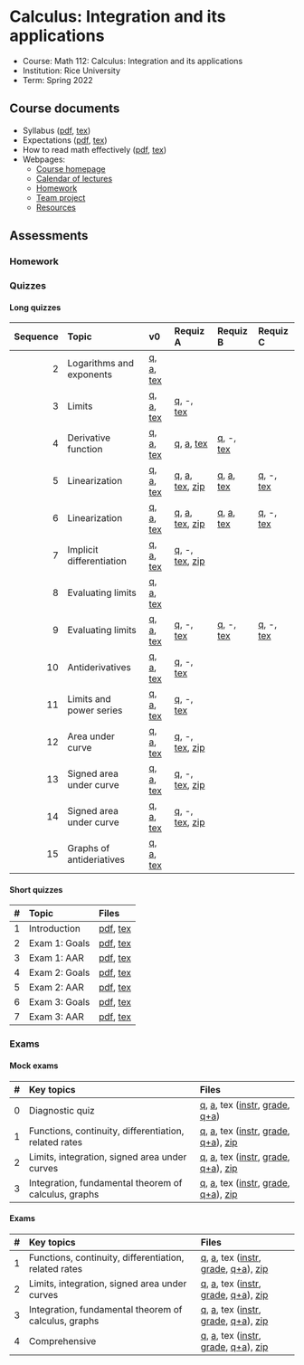 # Calculus: Integration and its applications

- Course: Math 112: Calculus: Integration and its applications
- Institution: Rice University
- Term: Spring 2022



## Course documents

- Syllabus ([pdf](docs/pdf/syl.pdf), [tex](docs/tex/syl.tex))
- Expectations ([pdf](docs/pdf/exp.pdf), [tex](docs/tex/exp.tex))
- How to read math effectively ([pdf](docs/pdf/read.pdf), [tex](docs/tex/read.tex))
- Webpages:
    - [Course homepage](webp/home.html)
    - [Calendar of lectures](webp/cal.html)
    - [Homework](webp/hw.html)
    - [Team project](webp/tp.html)
    - [Resources](webp/res.html)



## Assessments

### Homework

### Quizzes

#### Long quizzes

| Sequence | Topic                    | v0       | Requiz A | Requiz B | Requiz C |
|---------:|:-------------------------|:---------|:---------|:---------|:---------|
|        2 | Logarithms and exponents | [q](assess/lq/pdf/02.pdf), [a](assess/lq/pdf/02-sol.pdf), [tex](assess/lq/tex/02.tex) |  |  |
|        3 | Limits                   | [q](assess/lq/pdf/03.pdf), [a](assess/lq/pdf/03-sol.pdf), [tex](assess/lq/tex/03.tex) | [q](assess/rq/pdf/03A.pdf), -, [tex](assess/rq/tex/03A.tex) |  |  |
|        4 | Derivative function      | [q](assess/lq/pdf/04.pdf), [a](assess/lq/pdf/04-sol.pdf), [tex](assess/lq/tex/04.tex) | [q](assess/rq/pdf/04A.pdf), [a](assess/rq/pdf/04A-sol.pdf), [tex](assess/rq/tex/04A.tex) | [q](assess/rq/pdf/04B.pdf), -, [tex](assess/rq/tex/04B.tex) |  |
|        5 | Linearization            | [q](assess/lq/pdf/05.pdf), [a](assess/lq/pdf/05-sol.pdf), [tex](assess/lq/tex/05.tex) | [q](assess/rq/pdf/05A06A.pdf), [a](assess/rq/pdf/05A06A-sol.pdf), [tex](assess/rq/tex/05A06A.tex), [zip](assess/rq/tex/05A06A-graphics.zip) | [q](assess/rq/pdf/05B06B.pdf), [a](assess/rq/pdf/05B06B-sol.pdf), [tex](assess/rq/tex/05B06B.tex) | [q](assess/rq/pdf/05C06C.pdf), -, [tex](assess/rq/tex/05C06C.tex) |
|        6 | Linearization            | [q](assess/lq/pdf/06.pdf), [a](assess/lq/pdf/06-sol.pdf), [tex](assess/lq/tex/06.tex) | [q](assess/rq/pdf/05A06A.pdf), [a](assess/rq/pdf/05A06A-sol.pdf), [tex](assess/rq/tex/05A06A.tex), [zip](assess/rq/tex/05A06A-graphics.zip) | [q](assess/rq/pdf/05B06B.pdf), [a](assess/rq/pdf/05B06B-sol.pdf), [tex](assess/rq/tex/05B06B.tex) | [q](assess/rq/pdf/05C06C.pdf), -, [tex](assess/rq/tex/05C06C.tex) |
|        7 | Implicit differentiation | [q](assess/lq/pdf/07.pdf), [a](assess/lq/pdf/07-sol.pdf), [tex](assess/lq/tex/07.tex) | [q](assess/rq/pdf/07A.pdf), -, [tex](assess/rq/tex/07A.tex), [zip](assess/rq/tex/07A-graphics.zip) |  |  |
|        8 | Evaluating limits        | [q](assess/lq/pdf/08.pdf), [a](assess/lq/pdf/08-sol.pdf), [tex](assess/lq/tex/08.tex) |  |  |  |
|        9 | Evaluating limits        | [q](assess/lq/pdf/09.pdf), [a](assess/lq/pdf/09-sol.pdf), [tex](assess/lq/tex/09.tex) | [q](assess/rq/pdf/09A.pdf), -, [tex](assess/rq/tex/09A.tex) | [q](assess/rq/pdf/09B.pdf), -, [tex](assess/rq/tex/09B.tex) | [q](assess/rq/pdf/09C.pdf), -, [tex](assess/rq/tex/09C.tex) |
|       10 | Antiderivatives          | [q](assess/lq/pdf/10.pdf), [a](assess/lq/pdf/10-sol.pdf), [tex](assess/lq/tex/10.tex) | [q](assess/rq/pdf/10A.pdf), -, [tex](assess/rq/tex/10A.tex) |  |  |
|       11 | Limits and power series  | [q](assess/lq/pdf/11.pdf), [a](assess/lq/pdf/11-sol.pdf), [tex](assess/lq/tex/11.tex) | [q](assess/rq/pdf/11A.pdf), -, [tex](assess/rq/tex/11A.tex) |  |  |
|       12 | Area under curve         | [q](assess/lq/pdf/12.pdf), [a](assess/lq/pdf/12-sol.pdf), [tex](assess/lq/tex/12.tex) | [q](assess/rq/pdf/12A.pdf), -, [tex](assess/rq/tex/12A.tex), [zip](assess/rq/tex/12A-graphics.zip) |  |  |
|       13 | Signed area under curve  | [q](assess/lq/pdf/13.pdf), [a](assess/lq/pdf/13-sol.pdf), [tex](assess/lq/tex/13.tex) | [q](assess/rq/pdf/13A.pdf), -, [tex](assess/rq/tex/13A.tex), [zip](assess/rq/tex/13A-graphics.zip) |  |  |
|       14 | Signed area under curve  | [q](assess/lq/pdf/14.pdf), [a](assess/lq/pdf/14-sol.pdf), [tex](assess/lq/tex/14.tex) | [q](assess/rq/pdf/14A.pdf), -, [tex](assess/rq/tex/14A.tex), [zip](assess/rq/tex/14A-graphics.zip) |  |  |
|       15 | Graphs of antideriatives | [q](assess/lq/pdf/15.pdf), [a](assess/lq/pdf/05-sol.pdf), [tex](assess/lq/tex/15.tex) |  |  |  |

#### Short quizzes

| # | Topic         | Files |
|--:|:--------------|:------|
| 1 | Introduction  | [pdf](assess/sq/pdf/01.pdf), [tex](assess/sq/tex/01.tex) |
| 2 | Exam 1: Goals | [pdf](assess/sq/pdf/02.pdf), [tex](assess/sq/tex/02.tex) |
| 3 | Exam 1: AAR   | [pdf](assess/sq/pdf/03.pdf), [tex](assess/sq/tex/03.tex) |
| 4 | Exam 2: Goals | [pdf](assess/sq/pdf/04.pdf), [tex](assess/sq/tex/04.tex) |
| 5 | Exam 2: AAR   | [pdf](assess/sq/pdf/05.pdf), [tex](assess/sq/tex/05.tex) |
| 6 | Exam 3: Goals | [pdf](assess/sq/pdf/06.pdf), [tex](assess/sq/tex/06.tex) |
| 7 | Exam 3: AAR   | [pdf](assess/sq/pdf/07.pdf), [tex](assess/sq/tex/07.tex) |


### Exams

#### Mock exams

| # | Key topics | Files |
|:--|:-----------|:------|
| 0 | Diagnostic quiz | [q](assess/lq/pdf/00.pdf), [a](assess/lq/pdf/00-sol.pdf), tex ([instr](assess/me/tex/00-instr.tex), [grade](assess/me/tex/00-grade.tex), [q+a](assess/me/tex/00.tex)) |
| 1 | Functions, continuity, differentiation, related rates | [q](assess/me/pdf/01.pdf), [a](assess/me/pdf/01-sol.pdf), tex ([instr](assess/me/tex/01-instr.tex), [grade](assess/me/tex/01-grade.tex), [q+a](assess/me/tex/01.tex)), [zip](assess/me/tex/01-graphics.zip) |
| 2 | Limits, integration, signed area under curves         | [q](assess/me/pdf/02.pdf), [a](assess/me/pdf/02-sol-a.pdf), tex ([instr](assess/me/tex/02-instr.tex), [grade](assess/me/tex/02-grade.tex), [q+a](assess/me/tex/02.tex)), [zip](assess/me/tex/02-graphics.zip) |
| 3 | Integration, fundamental theorem of calculus, graphs  | [q](assess/me/pdf/03.pdf), [a](assess/me/pdf/03-sol-a.pdf), tex ([instr](assess/me/tex/03-instr.tex), [grade](assess/me/tex/03-grade.tex), [q+a](assess/me/tex/03.tex)), [zip](assess/me/tex/03-graphics.zip) |

#### Exams

| # | Key topics | Files |
|:--|:-----------|:------|
| 1 | Functions, continuity, differentiation, related rates | [q](assess/ex/pdf/01.pdf), [a](assess/ex/pdf/01-sol.pdf), tex ([instr](assess/ex/tex/01-instr.tex), [grade](assess/ex/tex/01-grade.tex), [q+a](assess/ex/tex/01.tex)), [zip](assess/ex/tex/01-graphics.zip) |
| 2 | Limits, integration, signed area under curves         | [q](assess/ex/pdf/02.pdf), [a](assess/ex/pdf/02-sol.pdf), tex ([instr](assess/ex/tex/02-instr.tex), [grade](assess/ex/tex/02-grade.tex), [q+a](assess/ex/tex/02.tex)), [zip](assess/ex/tex/02-graphics.zip) |
| 3 | Integration, fundamental theorem of calculus, graphs  | [q](assess/ex/pdf/03.pdf), [a](assess/ex/pdf/03-sol.pdf), tex ([instr](assess/ex/tex/03-instr.tex), [grade](assess/ex/tex/03-grade.tex), [q+a](assess/ex/tex/03.tex)), [zip](assess/ex/tex/03-graphics.zip) |
| 4 | Comprehensive                                         | [q](assess/lq/pdf/04.pdf), [a](assess/lq/pdf/04-sol.pdf), tex ([instr](assess/ex/tex/04-instr.tex), [grade](assess/ex/tex/04-grade.tex), [q+a](assess/ex/tex/04.tex)), [zip](assess/ex/tex/04-graphics.zip) |
